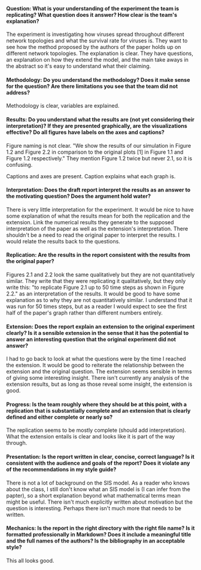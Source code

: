 #### Question:  What is your understanding of the experiment the team is replicating?  What question does it answer?  How clear is the team's explanation?
The experiment is investigating how viruses spread throughout different network topologies and what the survival rate for viruses is. They want to see how the method proposed by the authors of the paper holds up on different network topologies. The explanation is clear. They have questions, an explanation on how they extend the model, and the main take aways in the abstract so it's easy to understand what their claiming.

#### Methodology: Do you understand the methodology?  Does it make sense for the question?  Are there limitations you see that the team did not address?
Methodology is clear, variables are explained. 

#### Results: Do you understand what the results are (not yet considering their interpretation)?  If they are presented graphically, are the visualizations effective?  Do all figures have labels on the axes and captions?
Figure naming is not clear. "We show the results of our simulation in Figure 1.2 and Figure 2.2 in comparison to the original plots [1] in Figure 1.1 and Figure 1.2 respectively." They mention Figure 1.2 twice but never 2.1, so it is confusing. 

Captions and axes are present. Caption explains what each graph is.

#### Interpretation: Does the draft report interpret the results as an answer to the motivating question?  Does the argument hold water?
There is very little interpretation for the experiment. It would be nice to have some explanation of what the results mean for both the replication and the extension. Link the numerical results they generate to the supposed interpretation of the paper as well as the extension's interpretation. There shouldn't be a need to read the original paper to interpret the results. I would relate the results back to the questions.

#### Replication: Are the results in the report consistent with the results from the original paper?
Figures 2.1 and 2.2 look the same qualitatively but they are not quantitatively similar. They write that they were replicating it qualitatively, but they only write this: "to replicate Figure 2.1 up to 50 time steps as shown in Figure 2.2." as an interpretation of the results. It would be good to have some explanation as to why they are not quantitatively similar. I understand that it was run for 50 times steps, but as a reader I would expect to see the first half of the paper's graph rather than different numbers entirely.

#### Extension: Does the report explain an extension to the original experiment clearly?  Is it a sensible extension in the sense that it has the potential to answer an interesting question that the original experiment did not answer?
I had to go back to look at what the questions were by the time I reached the extension. It would be good to reiterate the relationship between the extension and the original question. The extension seems sensible in terms of giving some interesting insight. There isn't currently any analysis of the extension results, but as long as those reveal some insight, the extension is good.

#### Progress: Is the team roughly where they should be at this point, with a replication that is substantially complete and an extension that is clearly defined and either complete or nearly so?
The replication seems to be mostly complete (should add interpretation). What the extension entails is clear and looks like it is part of the way through.

#### Presentation: Is the report written in clear, concise, correct language?  Is it consistent with the audience and goals of the report?  Does it violate any of the recommendations in my style guide?
There is not a lot of background on the SIS model. As a reader who knows about the class, I still don't know what an SIS model is (I can infer from the papter), so a short explanation beyond what mathematical terms mean might be useful. 
There isn't much explicitly written about motivation but the question is interesting. Perhaps there isn't much more that needs to be written.

#### Mechanics: Is the report in the right directory with the right file name?  Is it formatted professionally in Markdown?  Does it include a meaningful title and the full names of the authors?  Is the bibliography in an acceptable style? 
This all looks good.
